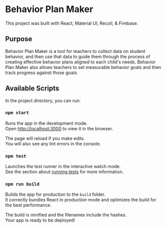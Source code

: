 # Behavior Plan Maker

This project was built with React, Material UI, Recoil, & Firebase.

## Purpose

Behavior Plan Maker is a tool for teachers to collect data on student behavior, and then use that data to guide them through the process of creating effective behavior plans aligned to each child's needs. Behavior Plan Maker also allows teachers to set measurable behavior goals and then track progress against those goals.

## Available Scripts

In the project directory, you can run:

### `npm start`

Runs the app in the development mode.\
Open [http://localhost:3000](http://localhost:3000) to view it in the browser.

The page will reload if you make edits.\
You will also see any lint errors in the console.

### `npm test`

Launches the test runner in the interactive watch mode.\
See the section about [running tests](https://facebook.github.io/create-react-app/docs/running-tests) for more information.

### `npm run build`

Builds the app for production to the `build` folder.\
It correctly bundles React in production mode and optimizes the build for the best performance.

The build is minified and the filenames include the hashes.\
Your app is ready to be deployed!
